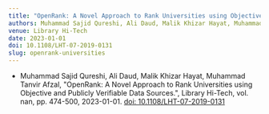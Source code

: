 ```yaml
---
title: "OpenRank: A Novel Approach to Rank Universities using Objective and Publicly Verifiable Data Sources"
authors: Muhammad Sajid Qureshi, Ali Daud, Malik Khizar Hayat, Muhammad Tanvir Afzal
venue: Library Hi-Tech
date: 2023-01-01
doi: 10.1108/LHT-07-2019-0131
slug: openrank-universities
---
```


- Muhammad Sajid Qureshi, Ali Daud, Malik Khizar Hayat, Muhammad Tanvir Afzal, "OpenRank: A Novel Approach to Rank Universities using Objective and Publicly Verifiable Data Sources.", Library Hi-Tech, vol. nan, pp. 474-500, 2023-01-01. [doi: 10.1108/LHT-07-2019-0131](10.1108/LHT-07-2019-0131)
